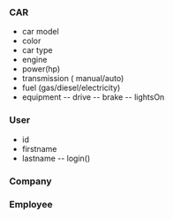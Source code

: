 ### CAR 
- car model 
- color 
- car type 
- engine
- power(hp)
- transmission ( manual/auto)
- fuel (gas/diesel/electricity)
- equipment
-- drive 
-- brake
-- lightsOn

### User
- id
- firstname
- lastname
-- login()

### Company
### Employee
